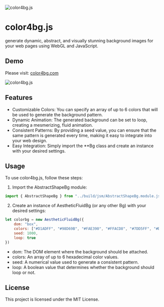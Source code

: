 ![color4bg.js](https://color4bg.com/static/images/github/01-logo.jpg)

# color4bg.js
generate dynamic, abstract, and visually stunning background images for your web pages using WebGL and JavaScript.

## Demo
Please visit: [color4bg.com](https://www.color4bg.com)

![color4bg.js](https://color4bg.com/static/images/meta-og-image.jpg)


## Features
- Customizable Colors: You can specify an array of up to 6 colors that will be used to generate the background pattern.
- Dynamic Animation: The generated background can be set to loop, creating a mesmerizing, fluid animation.
- Consistent Patterns: By providing a seed value, you can ensure that the same pattern is generated every time, making it easy to integrate into your web design.
- Easy Integration: Simply import the **Bg class and create an instance with your desired settings.


## Usage
To use color4bg.js, follow these steps:

1. Import the AbstractShapeBg module:
```javascript
import { AbstractShapeBg } from "../build/jsm/AbstractShapeBg.module.js"
```

2. Create an instance of AestheticFluidBg (or any other Bg) with your desired settings:
```javascript
let colorbg = new AestheticFluidBg({
    dom: "box",
    colors: ["#D1ADFF", "#98D69B", "#FAE390", "#FFACD8", "#7DD5FF", "#D1ADFF"],
    seed: 1000,
    loop: true
})
```

- dom: The DOM element where the background should be attached.
- colors: An array of up to 6 hexadecimal color values.
- seed: A numerical value used to generate a consistent pattern.
- loop: A boolean value that determines whether the background should loop or not.


## License
This project is licensed under the MIT License.
